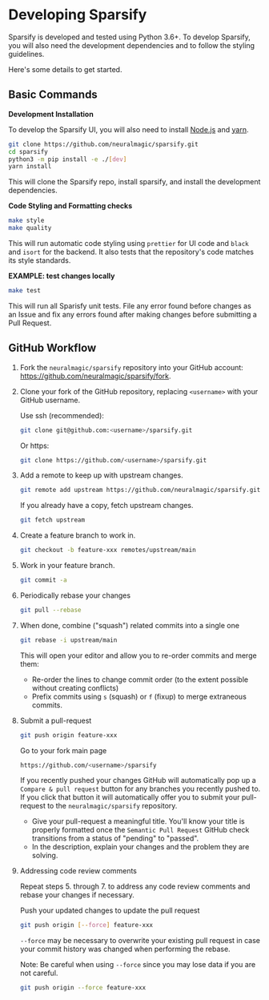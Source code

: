 <!--
Copyright (c) 2021 - present / Neuralmagic, Inc. All Rights Reserved.

Licensed under the Apache License, Version 2.0 (the "License");
you may not use this file except in compliance with the License.
You may obtain a copy of the License at

   http://www.apache.org/licenses/LICENSE-2.0

Unless required by applicable law or agreed to in writing,
software distributed under the License is distributed on an "AS IS" BASIS,
WITHOUT WARRANTIES OR CONDITIONS OF ANY KIND, either express or implied.
See the License for the specific language governing permissions and
limitations under the License.
-->

# Developing Sparsify

Sparsify is developed and tested using Python 3.6+.
To develop Sparsify, you will also need the development dependencies and to follow the styling guidelines.

Here's some details to get started.

## Basic Commands

**Development Installation**

To develop the Sparsify UI, you will also need to install
[Node.js](https://nodejs.org/en/download/)
and [yarn](https://classic.yarnpkg.com/en/docs/install).

```bash
git clone https://github.com/neuralmagic/sparsify.git
cd sparsify
python3 -m pip install -e ./[dev]
yarn install
```

This will clone the Sparsify repo, install sparsify, and install the development dependencies.

**Code Styling and Formatting checks**

```bash
make style
make quality
```

This will run automatic code styling using `prettier` for UI code and `black` and `isort` for the backend.
It also tests that the repository's code matches its style standards.

**EXAMPLE: test changes locally**

```bash
make test
```

This will run all Sparisfy unit tests.
File any error found before changes as an Issue and fix any errors found after making changes before submitting a Pull Request.

## GitHub Workflow

1. Fork the `neuralmagic/sparsify` repository into your GitHub account: https://github.com/neuralmagic/sparsify/fork.

2. Clone your fork of the GitHub repository, replacing `<username>` with your GitHub username.

   Use ssh (recommended):

   ```bash
   git clone git@github.com:<username>/sparsify.git
   ```

   Or https:

   ```bash
   git clone https://github.com/<username>/sparsify.git
   ```

3. Add a remote to keep up with upstream changes.

   ```bash
   git remote add upstream https://github.com/neuralmagic/sparsify.git
   ```

   If you already have a copy, fetch upstream changes.

   ```bash
   git fetch upstream
   ```

4. Create a feature branch to work in.

   ```bash
   git checkout -b feature-xxx remotes/upstream/main
   ```

5. Work in your feature branch.

   ```bash
   git commit -a
   ```

6. Periodically rebase your changes

   ```bash
   git pull --rebase
   ```

7. When done, combine ("squash") related commits into a single one

   ```bash
   git rebase -i upstream/main
   ```

   This will open your editor and allow you to re-order commits and merge them:
   - Re-order the lines to change commit order (to the extent possible without creating conflicts)
   - Prefix commits using `s` (squash) or `f` (fixup) to merge extraneous commits.

8. Submit a pull-request

   ```bash
   git push origin feature-xxx
   ```

   Go to your fork main page

   ```bash
   https://github.com/<username>/sparsify
   ```

   If you recently pushed your changes GitHub will automatically pop up a `Compare & pull request` button for any branches you recently pushed to. If you click that button it will automatically offer you to submit your pull-request to the `neuralmagic/sparsify` repository.

   - Give your pull-request a meaningful title.
     You'll know your title is properly formatted once the `Semantic Pull Request` GitHub check
     transitions from a status of "pending" to "passed".
   - In the description, explain your changes and the problem they are solving.

9. Addressing code review comments

   Repeat steps 5. through 7. to address any code review comments and rebase your changes if necessary.

   Push your updated changes to update the pull request

   ```bash
   git push origin [--force] feature-xxx
   ```

   `--force` may be necessary to overwrite your existing pull request in case your
  commit history was changed when performing the rebase.

   Note: Be careful when using `--force` since you may lose data if you are not careful.

   ```bash
   git push origin --force feature-xxx
   ```

